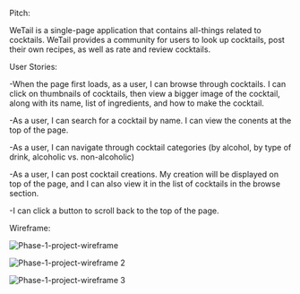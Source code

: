 Pitch: 

WeTail is a single-page application that contains all-things related to cocktails. WeTail provides a community for users to look up cocktails, post their own recipes, as well as rate and review cocktails.



User Stories:

-When the page first loads, as a user, I can browse through cocktails. I can click on thumbnails of cocktails, then view a bigger image of the cocktail, along with its name, list of ingredients, and how to make the cocktail.

-As a user, I can search for a cocktail by name. I can view the conents at the top of the page.

-As a user, I can navigate through cocktail categories (by alcohol, by type of drink, alcoholic vs. non-alcoholic)

-As a user, I can post cocktail creations. My creation will be displayed on top of the page, and I can also view it in the list of cocktails in the browse section.

-I can click a button to scroll back to the top of the page.



Wireframe:

![Phase-1-project-wireframe](https://user-images.githubusercontent.com/100324379/178326519-233104f2-bea7-4aef-b1fa-b027683b7e5a.jpg)

![Phase-1-project-wireframe 2](https://user-images.githubusercontent.com/100324379/178326555-22f9e735-549d-443d-b110-2ec64b349128.jpg)

![Phase-1-project-wireframe 3](https://user-images.githubusercontent.com/100324379/178326709-0e3f1fe2-1542-4958-bf99-28594b575e6e.jpg)
